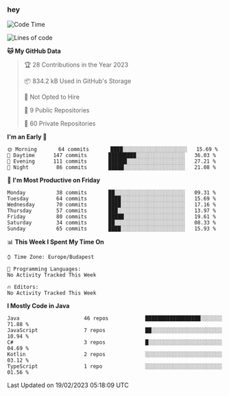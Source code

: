 ### hey

<!--START_SECTION:waka-->
![Code Time](http://img.shields.io/badge/Code%20Time-884%20hrs%2054%20mins-blue)

![Lines of code](https://img.shields.io/badge/From%20Hello%20World%20I%27ve%20Written-681%20Thousand%20lines%20of%20code-blue)

**🐱 My GitHub Data** 

> 🏆 28 Contributions in the Year 2023
 > 
> 📦 834.2 kB Used in GitHub's Storage 
 > 
> 🚫 Not Opted to Hire
 > 
> 📜 9 Public Repositories 
 > 
> 🔑 60 Private Repositories  
 > 
**I'm an Early 🐤** 

```text
🌞 Morning       64 commits       ████░░░░░░░░░░░░░░░░░░░░░   15.69 % 
🌆 Daytime      147 commits       █████████░░░░░░░░░░░░░░░░   36.03 % 
🌃 Evening      111 commits       ██████░░░░░░░░░░░░░░░░░░░   27.21 % 
🌙 Night         86 commits       █████░░░░░░░░░░░░░░░░░░░░   21.08 % 

```
📅 **I'm Most Productive on Friday** 

```text
Monday          38 commits       ██░░░░░░░░░░░░░░░░░░░░░░░   09.31 % 
Tuesday         64 commits       ████░░░░░░░░░░░░░░░░░░░░░   15.69 % 
Wednesday       70 commits       ████░░░░░░░░░░░░░░░░░░░░░   17.16 % 
Thursday        57 commits       ███░░░░░░░░░░░░░░░░░░░░░░   13.97 % 
Friday          80 commits       █████░░░░░░░░░░░░░░░░░░░░   19.61 % 
Saturday        34 commits       ██░░░░░░░░░░░░░░░░░░░░░░░   08.33 % 
Sunday          65 commits       ████░░░░░░░░░░░░░░░░░░░░░   15.93 % 

```


📊 **This Week I Spent My Time On** 

```text
⌚︎ Time Zone: Europe/Budapest

💬 Programming Languages: 
No Activity Tracked This Week

🔥 Editors: 
No Activity Tracked This Week

```

**I Mostly Code in Java** 

```text
Java                     46 repos            ██████████████████░░░░░░░   71.88 % 
JavaScript               7 repos             ██░░░░░░░░░░░░░░░░░░░░░░░   10.94 % 
C#                       3 repos             █░░░░░░░░░░░░░░░░░░░░░░░░   04.69 % 
Kotlin                   2 repos             ░░░░░░░░░░░░░░░░░░░░░░░░░   03.12 % 
TypeScript               1 repo              ░░░░░░░░░░░░░░░░░░░░░░░░░   01.56 % 

```



 Last Updated on 19/02/2023 05:18:09 UTC
<!--END_SECTION:waka-->
